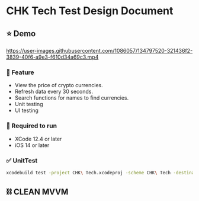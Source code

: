 # CHK Tech Test Design Document

## ⭐ Demo

https://user-images.githubusercontent.com/1086057/134797520-321436f2-3839-40f6-a9e3-f610d34a69c3.mp4

### :apple: Feature

- View the price of crypto currencies.
- Refresh data every 30 seconds.
- Search functions for names to find currencies.
- Unit testing
- UI testing

### :red_car: Required to run

- XCode 12.4 or later
- iOS 14 or later

### ✅ UnitTest

```bash
xcodebuild test -project CHK\ Tech.xcodeproj -scheme CHK\ Tech -destination 'platform=iOS Simulator,name=iPhone 12 Pro Max,OS=14.4'
```

## ⛓ CLEAN MVVM
